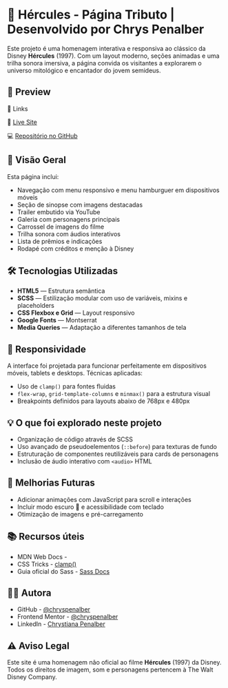 # 💫 Hércules - Página Tributo | Desenvolvido por Chrys Penalber

Este projeto é uma homenagem interativa e responsiva ao clássico da Disney **Hércules** (1997). Com um layout moderno, seções animadas e uma trilha sonora imersiva, a página convida os visitantes a explorarem o universo mitológico e encantador do jovem semideus.

## 📸 Preview

🔗 Links

🔴 [Live Site](https://chryspenalber.github.io/hercules/)

💻 [Repositório no GitHub](https://github.com/chryspenalber/hercules)

## 📐 Visão Geral

Esta página inclui:

* Navegação com menu responsivo e menu hamburguer em dispositivos móveis
* Seção de sinopse com imagens destacadas
* Trailer embutido via YouTube
* Galeria com personagens principais
* Carrossel de imagens do filme
* Trilha sonora com áudios interativos
* Lista de prêmios e indicações
* Rodapé com créditos e menção à Disney

## 🛠️ Tecnologias Utilizadas

* **HTML5** — Estrutura semântica
* **SCSS** — Estilização modular com uso de variáveis, mixins e placeholders
* **CSS Flexbox e Grid** — Layout responsivo
* **Google Fonts** — Montserrat
* **Media Queries** — Adaptação a diferentes tamanhos de tela

## 📲 Responsividade

A interface foi projetada para funcionar perfeitamente em dispositivos móveis, tablets e desktops. Técnicas aplicadas:

* Uso de `clamp()` para fontes fluidas
* `flex-wrap`, `grid-template-columns` e `minmax()` para a estrutura visual
* Breakpoints definidos para layouts abaixo de 768px e 480px

## 💡 O que foi explorado neste projeto

* Organização de código através de SCSS
* Uso avançado de pseudoelementos (`::before`) para texturas de fundo
* Estruturação de componentes reutilizáveis para cards de personagens
* Inclusão de áudio interativo com `<audio>` HTML

## 🧠 Melhorias Futuras

* Adicionar animações com JavaScript para scroll e interações
* Incluir modo escuro 🌙 e acessibilidade com teclado
* Otimização de imagens e pré-carregamento

## 📚 Recursos úteis

* MDN Web Docs - [<audio>](https://developer.mozilla.org/pt-BR/docs/Web/HTML/Element/audio)
* CSS Tricks - [clamp()](https://css-tricks.com/snippets/css/clamp-css/)
* Guia oficial do Sass - [Sass Docs](https://sass-lang.com/documentation)

## 👩‍💻 Autora

* GitHub - [@chryspenalber](https://github.com/chryspenalber)
* Frontend Mentor - [@chryspenalber](https://www.frontendmentor.io/profile/chryspenalber)
* LinkedIn - [Chrystiana Penalber](https://www.linkedin.com/in/chrystiana-penalber/)

## ⚠️ Aviso Legal

Este site é uma homenagem não oficial ao filme **Hércules** (1997) da Disney. Todos os direitos de imagem, som e personagens pertencem à The Walt Disney Company.

